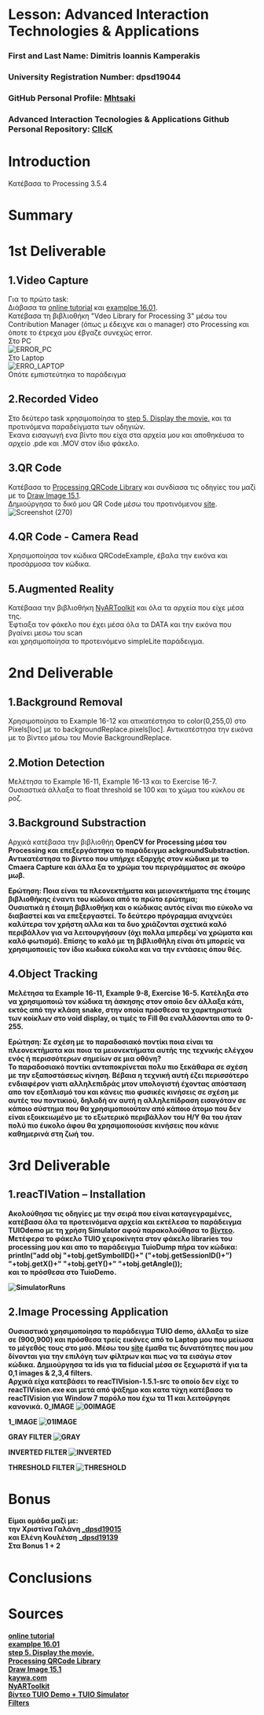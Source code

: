 # Lesson: Advanced Interaction Technologies & Applications

### First and Last Name: Dimitris Ioannis Kamperakis
### University Registration Number: dpsd19044
### GitHub Personal Profile: <a href="https://github.com/dpsd19044">Mhtsaki</a>

### Advanced Interaction Tecnologies & Applications Github Personal Repository: <a href="https://github.com/dpsd19044/Advanced-Interaction-Tecnologies-Applications-Individual-Assignment">ClIcK</a>

# Introduction
Κατέβασα το Processing 3.5.4
# Summary


# 1st Deliverable
1.Video Capture <br>
---------------------------
Για το πρώτο task: <br>
Διάβασα τα <a href="https://processing.org/tutorials/video#live-video">online tutorial</a> και
<a href="http://learningprocessing.com/examples/chp16/example-16-01-Capture">examplpe 16.01</a>. <br>
Κατέβασα τη βιβλιοθήκη "Vdeo Library for Processing 3" μέσω του Contribution Manager (όπως μ έδειχνε και o manager) 
στο Processing και όποτε το έτρεχα μου έβγαζε συνεχώς error. <br>
Στο PC <br>
![ERROR_PC](https://user-images.githubusercontent.com/101420117/199962483-14a08308-bf9c-4f43-b730-6cf3ab5acb26.png) <br>
Στο Laptop<br>
![ERRO_LAPTOP](https://user-images.githubusercontent.com/101420117/199962521-20ea49ad-1091-407d-8b52-dff76ec76ab5.png) <br>
Οπότε εμπιστεύτηκα το παράδειγμα <br>

2.Recorded Video <br>
---------------------------
Στο δεύτερο task xρησιμοποίησα το <a href="https://processing.org/tutorials/video#live-video"> step 5. Display the movie.</a> και τα προτινόμενα παραδείγματα των οδηγιών. <br>
Έκανα εισαγωγή ενα βίντο που είχα στα αρχεία μου και αποθηκέυσα το αρχείο .pde και .MOV στον ίδιο φάκελο. <br>

3.QR Code <br>
---------------------------
Κατέβασα το <a href="https://shiffman.net/p5/qrcode-processing/">Processing QRCode Library</a> και συνδίασα τις οδηγίες του μαζί με το <a href="http://learningprocessing.com/examples/chp15/example-15-01-drawimage">Draw Image 15.1</a>. <br>
Δημιούργησα το δικό μου QR Code μέσω του προτινόμενου <a href="https://qrcode.kaywa.com/">site</a>. <br>
![Screenshot (270)](https://user-images.githubusercontent.com/101420117/199996899-c5d5b7c6-9dfb-4ce7-94c1-c9765500a366.png)

4.QR Code - Camera Read <br>
---------------------------
Χρησιμοποίησα τον κώδικα QRCodeExample, έβαλα την εικόνα και προσάρμοσα τον κώδικα.<br>

5.Augmented Reality <br>
---------------------------
Κατέβααα την βιβλιοθήκη <a href="https://github.com/nyatla/NyARToolkit-for-Processing/releases">NyARToolkit</a> και όλα τα αρχεία που είχε μέσα της.<br>
Έφτιαξα τον φάκελο που έχει μέσα όλα τα DATA και την εικόνα που βγαίνει μεσω του scan <br> και χρησιμοποίησα το προτεινόμενο simpleLite παράδειγμα. <br>

# 2nd Deliverable
1.Background Removal<br>
---------------------------
Χρησιμοποίησα το Example 16-12 και ατικατέστησα το color(0,255,0) στο Pixels[loc] με το  backgroundReplace.pixels[loc]. Αντικατέστησα την εικόνα με το βίντεο μέσω του Movie BackgroundReplace.

2.Motion Detection<br>
---------------------------
Μελέτησα το  Example 16-11, Example 16-13 και το Exercise 16-7. Ουσιαστικά άλλαξα το float threshold se 100 και το χώμα του κύκλου σε ροζ.

3.Background Substraction <br>
---------------------------
Αρχικά κατέβασα την βιβλιοθήη <b> OpenCV for Processing <b>  μέσα του Processing και επεξεργάστηκα το παράδειγμα ackgroundSubstraction. Αντικατέστησα το βίντεο που υπήρχε εξαρχής στον κώδικα με το Cmaera Capture και άλλα ξα το χρώμα του περιγράμματος σε σκούρο μωβ. <br>

Ερώτηση: Ποια είναι τα πλεονεκτήματα και μειονεκτήματα της έτοιμης βιβλιοθήκης έναντι του κώδικα από το πρώτο ερώτημα; <br>
Ουσιατικά η έτοιμη βιβλιοθήκη και ο κώδικας αυτός είναι πιο εύκολο να διαβαστεί και να επεξεργαστεί. Το δεύτερο πρόγραμμα ανιχνεύει καλύτερα τον χρήστη αλλα και τα δυο χριάζονται σχετικά καλό περιβάλλον για να λειτουργήσουν (όχι πολλα μπερδεμ΄να χρώματα και καλό φωτισμό). Επίσης το καλό με τη βιβλιοθήλη είναι ότι μπορείς να χρησιμοποιείς τον ίδιο κωδικα εύκολα και να την εντάσεις όπου θές.

4.Object Tracking <br>
---------------------------
Μελέτησα τα Example 16-11, Example 9-8, Exercise 16-5. Κατέληξα στο να χρησιμοποιώ τον κώδικα τη άσκησης στον οποίο δεν άλλαξα κάτι, εκτός από την κλάση snake, στην οποία πρόσθεσα τα χαρκτηριστικά των κοίκλων στο void display, οι τιμές  το Fill θα εναλλάσονται απο το 0-255.<br>

Ερώτηση: Σε σχέση με το παραδοσιακό ποντίκι ποια είναι τα πλεονεκτήματα και ποια τα μειονεκτήματα αυτής της τεχνικής ελέγχου ενός ή περισσότερων σημείων σε μια οθόνη? <br>
Το παραδοσιακό ποντίκι ανταποκρίνεται πολυ πιο ξεκάθαρα σε σχέση με την εξαποστάσεως κίνηση. Βέβαια η τεχνική αυτή έζει περισσότερο ενδιαφέρον γιατι αλληλεπιδράς μτον υπολογιστή έχοντας απόσταση απο τον εξοπλισμό του και κάνεις πιο φυσικές κινήσεις σε σχέση με αυτές του ποντικιού, δηλαδή αν αυτή η αλληλεπίδραση εισαγόταν σε κάποιο σύστημα που θα χρησιμοποιούταν από κάποιο άτομο που δεν είναι εξοικειωμένο με το εξωτερικό περιβάλλον του Η/Υ θα του ήταν πολύ πιο έυκολο άφου θα χρησιμοποιούσε κινήσεις που κάνιε καθημερινά στη ζωή του.

# 3rd Deliverable 

1.reacTIVation – Installation <br>
-------------------------------------
Ακολούθησα τις οδηγίες με την σειρά που είναι καταγεγραμένες, κατέβασα όλα τα προτεινόμενα αρχεία και εκτέλεσα το παράδειγμα ΤUIOdemo με τη χρήση Simulator αφού παρακολούθησα το <a href="https://www.youtube.com/watch?v=tJ0aZzST-N4&ab_channel=Roc%C3%ADoM%C3%A1rquez">βίντεο</a>.
Μετέφερα το φάκελο TUIO χειροκίνητα στον φάκελο libraries του processing μου και απο το παράδειγμα TuioDump πήρα τον κώδικα:   println("add obj "+tobj.getSymbolID()+" ("+tobj.getSessionID()+") "+tobj.getX()+" "+tobj.getY()+" "+tobj.getAngle()); <br>
και το πρόσθεσα στο TuioDemo.

![SimulatorRuns](https://user-images.githubusercontent.com/101420117/212293729-6a79b708-d0cf-4f9e-93c5-26d058739f03.png) <br>

2.Image Processing Application
---------------------------------
Ουσιαστικά χρησιμοποίησα το παράδειγμα TUIO demo, άλλαξα το size σε (900,900) και πρόσθεσα τρείς εικόνες από το Laptop μου που μείωσα το μέγεθός τους στο μσό. Μέσω του <a href="https://processing.org/reference/filter_.html">site</a> έμαθα τις δυνατότητες που μου δίνονται για την επιλόγη των φίλτρων και πως να τα εισάγω στον κώδικα. Δημιούργησα τα ids για τα fiducial μέσα σε ξεχωριστά if για ta 0,1 images & 2,3,4 filters. <br>
Αρχικά είχα κατεβάσει το reacTIVision-1.5.1-src το οποίο δεν είχε το reacTIVision.exe και μετά από ψάξημο και κατα τύχη κατέβασα το reacTIVision για Window 7 παρόλο που έχω τα 11 και λειτούργησε κανονικά.
0_IMAGE
![00IMAGE](https://user-images.githubusercontent.com/101420117/212354612-61827b9b-6754-4e3b-8c66-030d022cac5d.png)

1_IMAGE
  ![01IMAGE](https://user-images.githubusercontent.com/101420117/212354542-2c0ec6a7-15eb-4edc-9088-3ddfce00dcd8.png)
  
GRAY FILTER
![GRAY](https://user-images.githubusercontent.com/101420117/212354693-c1b073bb-189e-4af7-a821-b287cb5480bb.png) 

INVERTED FILTER
![INVERTED](https://user-images.githubusercontent.com/101420117/212354742-bde1cf9a-607d-4d7e-8f42-6163d2a6e8a7.png)

THRESHOLD FILTER
![THRESHOLD](https://user-images.githubusercontent.com/101420117/212354772-888e5bda-9d99-4de1-842a-719656acc4e7.png)



# Bonus 
 Είμαι ομάδα μαζί με: <br>
 την Χριστίνα Γαλάνη <a href="https://github.com/cgalani/Advanced-Interaction-Tecnologies-Applications-Individual-Assignment">_dpsd19015</a> <br>
 και Ελένη Κουλέτση  <a href="https://github.com/Kuletsi/Advanced-Interaction-Tecnologies-Applications-Individual-Assignment">_dpsd19139</a> <br>
 Στα Bonus 1 + 2 <br> 



# Conclusions


# Sources
  <a href="https://processing.org/tutorials/video#live-video">online tutorial</a> <br>
  <a href="http://learningprocessing.com/examples/chp16/example-16-01-Capture">examplpe 16.01</a> <br>
  <a href="https://processing.org/tutorials/video#live-video"> step 5. Display the movie.</a> <br>
  <a href="https://shiffman.net/p5/qrcode-processing/">Processing QRCode Library</a> <br>
  <a href="http://learningprocessing.com/examples/chp15/example-15-01-drawimage">Draw Image 15.1</a> <br>
  <a href="https://qrcode.kaywa.com/">kaywa.com</a> <br>
  <a href="https://github.com/nyatla/NyARToolkit-for-Processing/releases">NyARToolkit</a> <br>
  <a href="https://www.youtube.com/watch?v=tJ0aZzST-N4&ab_channel=Roc%C3%ADoM%C3%A1rquez">βίντεο TUIO Demo + TUIO Simulator</a> <br>
  <a href="https://processing.org/reference/filter_.html">Filters</a> <br>

